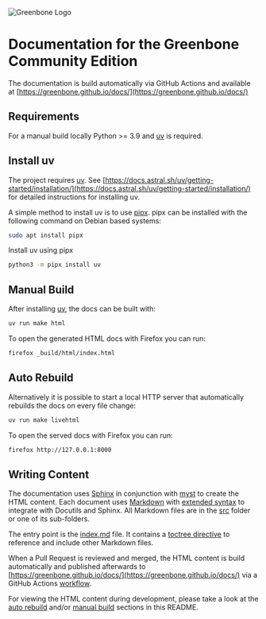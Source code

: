 ![Greenbone Logo](https://www.greenbone.net/wp-content/uploads/greenbone-logo-2025-300x77.png)

# Documentation for the Greenbone Community Edition

The documentation is build automatically via GitHub Actions and available at
[https://greenbone.github.io/docs/](https://greenbone.github.io/docs/)

## Requirements

For a manual build locally Python >= 3.9 and [uv] is required.

## Install uv

The project requires [uv]. See [https://docs.astral.sh/uv/getting-started/installation/](https://docs.astral.sh/uv/getting-started/installation/)
for detailed instructions for installing uv.

A simple method to install uv is to use [pipx]. pipx can be installed with
the following command on Debian based systems:

```sh
sudo apt install pipx
```

Install uv using pipx

```sh
python3 -m pipx install uv
```

## Manual Build

After installing [uv], the docs can be built with:

```sh
uv run make html
```

To open the generated HTML docs with Firefox you can run:

```sh
firefox _build/html/index.html
```

## Auto Rebuild

Alternatively it is possible to start a local HTTP server that automatically
rebuilds the docs on every file change:

```sh
uv run make livehtml
```

To open the served docs with Firefox you can run:

```sh
firefox http://127.0.0.1:8000
```

## Writing Content

The documentation uses [Sphinx](https://www.sphinx-doc.org/) in conjunction with
[myst](https://myst-parser.readthedocs.io) to create the HTML content. Each
document uses [Markdown](https://en.wikipedia.org/wiki/Markdown) with
[extended syntax](https://myst-parser.readthedocs.io/en/latest/intro.html#extend-markdown-with-myst-syntax)
to integrate with Docutils and Sphinx. All Markdown files are in the [src](./src) folder or one of its sub-folders.

The entry point is the [index.md](./src/index.md) file. It contains a [toctree directive](https://myst-parser.readthedocs.io/en/latest/syntax/organising_content.html#using-toctree-to-include-other-documents-as-children)
to reference and include other Markdown files.

When a Pull Request is reviewed and merged, the HTML content is build
automatically and published afterwards to [https://greenbone.github.io/docs/](https://greenbone.github.io/docs/)
via a GitHub Actions [workflow](.github/workflows/github-pages.yml).

For viewing the HTML content during development, please take a look at the
[auto rebuild](#auto-rebuild) and/or [manual build](#manual-build) sections in
this README.

[uv]: https://docs.astral.sh/uv/
[pipx]: https://pipx.pypa.io/stable/
